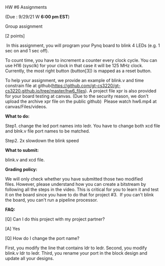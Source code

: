 HW #6 Assignments 

(Due : 9/29/21 W  **6:00 pm EST**)

Group assignment

[2 points]

 In this assignment, you will program your Pynq board to blink 4 LEDs (e.g. 1 sec on and 1 sec off). 

To count time, you have to increment a counter every clock cycle. You can use H16 (sysclk) for your clock in that case it will be 125 MHz clock.  Currently, the most right button (button[3]) is mapped as a reset button. 

To help your assignment, we provide an example of blink.v and time
constrain file at
github(https://github.com/gt-cs3220/gt-cs3220.github.io/tree/master/hw6_files). A
project file xpr  is also provided for your board testing at canvas. (Due to the security reason, we don't upload the archive xpr file on the public github)  Please watch hw6.mp4 at canvas/Files/videos. 




**What to do:** 

Step1. change the led port names into ledr. You have to change both xcd file and blnk.v file port names to be matched. 

Step2. 2x slowdown the blink speed

**What to submit:**

blink.v and xcd file. 

**Grading policy:**

We will only check whether you have submitted those two modified files. However, please understand how you can create a bitstream by following all the steps in the video. This is critical for you to learn it and test it on the board since you have to do that for project #3.  If you can't blink the board, you can't run a pipeline processor. 

**FAQ:**

[Q] Can I do this project with my project partner? 

[A] Yes 

[Q] How do I change the port name? 

First, you modify the line that contains ldr to ledr. Second, you modify blink.v ldr to ledr. Third, you rename your port in the block design and update all your designs. 















